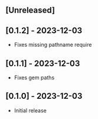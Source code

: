 ## [Unreleased]

## [0.1.2] - 2023-12-03

- Fixes missing pathname require

## [0.1.1] - 2023-12-03

- Fixes gem paths

## [0.1.0] - 2023-12-03

- Initial release
